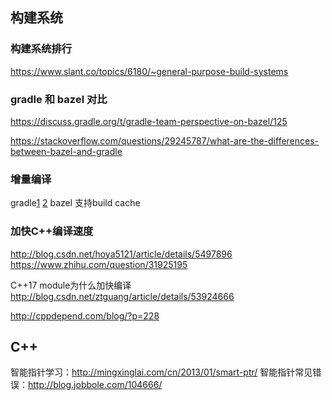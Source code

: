 ## 构建系统
### 构建系统排行
https://www.slant.co/topics/6180/~general-purpose-build-systems

### gradle 和 bazel 对比

https://discuss.gradle.org/t/gradle-team-perspective-on-bazel/125

https://stackoverflow.com/questions/29245787/what-are-the-differences-between-bazel-and-gradle
### 增量编译
gradle[1](https://docs.gradle.org/3.5/userguide/build_cache.html) [2](https://guides.gradle.org/using-build-cache/)
bazel 支持build cache

### 加快C++编译速度
http://blog.csdn.net/hoya5121/article/details/5497896
https://www.zhihu.com/question/31925195

C++17 module为什么加快编译
http://blog.csdn.net/ztguang/article/details/53924666

http://cppdepend.com/blog/?p=228

## C++
智能指针学习：http://mingxinglai.com/cn/2013/01/smart-ptr/
智能指针常见错误：http://blog.jobbole.com/104666/
